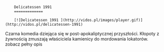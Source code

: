 
        Delicatessen 1991 
        =============
        
        [![Delicatessen 1991 ](http://vidos.pl/images/player.gif)](http://vidos.pl/delicatessen-1991)
        
        
 Czarna komedia dziejąca się w post-apokaliptycznej przyszłości. Kłopoty z żywnością zmuszają właściciela kamienicy do mordowania lokatorów. zobacz pełny opis
    